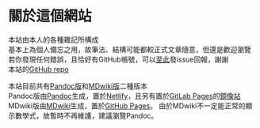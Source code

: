 # 關於這個網站

本站由本人的各種雜記所構成  
基本上為個人備忘之用，故筆法、結構可能都較正式文章隨意，但還是歡迎瀏覽  
若你發現任何錯誤，且恰好有GitHub帳號，可以[至此](https://github.com/Mushiyo/note/issues)發issue回報，謝謝  
本站的[GitHub repo](https://github.com/Mushiyo/note/)

本站目前共有[Pandoc版](http://note.netlify.com/)和[MDwiki版](http://mushiyo.github.io/note/)二種版本  
Pandoc版由[Pandoc](http://pandoc.org/)生成，置於[Netlify](https://www.netlify.com/)，且另有置於[GitLab Pages](http://pages.gitlab.io/)的[鏡像站](https://twilightzone.gitlab.io/note/)
MDwiki版由[MDwiki](http://dynalon.github.io/mdwiki)生成，置於[GitHub Pages](https://pages.github.com/)。
由於MDwiki不一定能正常的顯示數學式，故暫時不再維護，建議瀏覽Pandoc。  
